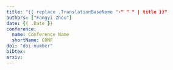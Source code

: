 ```yaml
---
title: "{{ replace .TranslationBaseName "-" " " | title }}"
authors: ["Fangyi Zhou"]
date: {{ .Date }}
conference:
  name: Conference Name
  shortName: CONF
doi: "doi-number"
bibtex:
arxiv:
---
```

